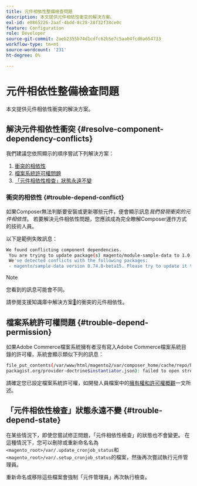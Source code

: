 ```yaml
---
title: 元件相依性整備檢查問題
description: 本文提供元件相依性衝突的解決方案。
exl-id: e0865226-2aaf-4bdd-8c28-28f32f38ce0c
feature: Configuration
role: Developer
source-git-commit: 2aeb2355b74d1cdfc62b5e7c5aa04fcd0a654733
workflow-type: tm+mt
source-wordcount: '231'
ht-degree: 0%

---
```


# 元件相依性整備檢查問題

本文提供元件相依性衝突的解決方案。

## 解決元件相依性衝突 {#resolve-component-dependency-conflicts}

我們建議您依照顯示的順序嘗試下列解決方案：

1. [衝突的相依性](#trouble-depend-conflict)
1. [檔案系統許可權問題](#trouble-depend-permission)
1. [「元件相依性檢查」狀態永遠不變](#trouble-depend-state)

### 衝突的相依性 {#trouble-depend-conflict}

如果Composer無法判斷要安裝或更新哪些元件，便會顯示訊息&#x200B;*我們發現衝突的元件相依性*。 若要解決元件相依性問題，您應該成為完全瞭解Composer運作方式的技術人員。

以下是範例失敗訊息：

```bash
We found conflicting component dependencies.
 You are trying to update package(s) magento/module-sample-data to 1.0.0-beta
 We've detected conflicts with the following packages:
 - magento/sample-data version 0.74.0-beta15. Please try to update it to one of the following package versions: 0.74.0-beta16, 0.74.0-beta14, 0.74.0-beta13, 0.74.0-beta12, 0.74.0-beta11, 0.74.0-beta10, 0.74.0-beta9, 0.74.0-beta8, 0.74.0-beta7
```

>[!NOTE]
>
>您看到的訊息可能會不同。

請參閱支援知識庫中解決方案[&#128279;](/help/troubleshooting/miscellaneous/conflicting-component-dependencies.md)的衝突的元件相依性。

## 檔案系統許可權問題 {#trouble-depend-permission}

如果Adobe Commerce檔案系統擁有者沒有寫入Adobe Commerce檔案系統目錄的許可權，系統會顯示類似下列的訊息：

```bash
file_put_contents(/var/www/html/magento2/var/composer_home/cache/repo/https---
packagist.org/provider-doctrine$instantiator.json): failed to open stream: Permission denied
```

請確定您已設定檔案系統許可權，如開發人員檔案中的[擁有權和許可權概觀](https://experienceleague.adobe.com/en/docs/commerce-operations/installation-guide/prerequisites/file-system/overview)一文所述。

## 「元件相依性檢查」狀態永遠不變 {#trouble-depend-state}

在某些情況下，即使您嘗試修正問題，「元件相依性檢查」的狀態也不會變更。 在這種情況下，您可以刪除或重新命名名為`<magento_root>/var/.update_cronjob_status`和`<magento_root>/var/.setup_cronjob_status`的檔案，然後再次嘗試執行元件管理員。

重新命名或移除這些檔案會強制「元件管理員」再次執行檢查。
